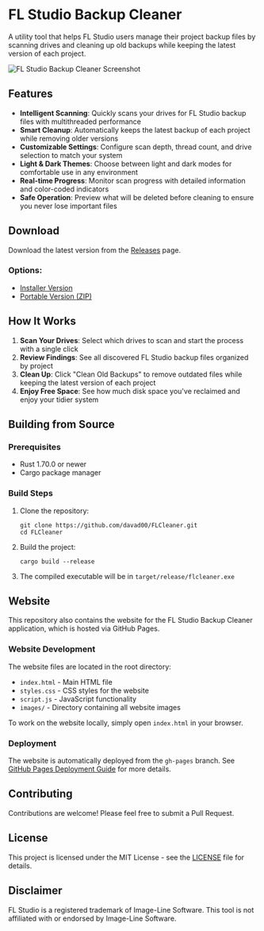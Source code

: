 # FL Studio Backup Cleaner

A utility tool that helps FL Studio users manage their project backup files by scanning drives and cleaning up old backups while keeping the latest version of each project.

![FL Studio Backup Cleaner Screenshot](images/screenshot-1.jpg)

## Features

- **Intelligent Scanning**: Quickly scans your drives for FL Studio backup files with multithreaded performance
- **Smart Cleanup**: Automatically keeps the latest backup of each project while removing older versions
- **Customizable Settings**: Configure scan depth, thread count, and drive selection to match your system
- **Light & Dark Themes**: Choose between light and dark modes for comfortable use in any environment
- **Real-time Progress**: Monitor scan progress with detailed information and color-coded indicators
- **Safe Operation**: Preview what will be deleted before cleaning to ensure you never lose important files

## Download

Download the latest version from the [Releases](https://github.com/davad00/FLCleaner/releases) page.

### Options:
- [Installer Version](https://github.com/davad00/FLCleaner/releases/download/v0.1/FruityCleaner_Installer_1.0.0.exe)
- [Portable Version (ZIP)](https://github.com/davad00/FLCleaner/releases/download/v0.1/FruityCleaner_StandAlone_1.0.0.zip)

## How It Works

1. **Scan Your Drives**: Select which drives to scan and start the process with a single click
2. **Review Findings**: See all discovered FL Studio backup files organized by project
3. **Clean Up**: Click "Clean Old Backups" to remove outdated files while keeping the latest version of each project
4. **Enjoy Free Space**: See how much disk space you've reclaimed and enjoy your tidier system

## Building from Source

### Prerequisites

- Rust 1.70.0 or newer
- Cargo package manager

### Build Steps

1. Clone the repository:
   ```
   git clone https://github.com/davad00/FLCleaner.git
   cd FLCleaner
   ```

2. Build the project:
   ```
   cargo build --release
   ```

3. The compiled executable will be in `target/release/flcleaner.exe`

## Website

This repository also contains the website for the FL Studio Backup Cleaner application, which is hosted via GitHub Pages.

### Website Development

The website files are located in the root directory:

- `index.html` - Main HTML file
- `styles.css` - CSS styles for the website
- `script.js` - JavaScript functionality
- `images/` - Directory containing all website images

To work on the website locally, simply open `index.html` in your browser.

### Deployment

The website is automatically deployed from the `gh-pages` branch. See [GitHub Pages Deployment Guide](github_pages_deployment.md) for more details.

## Contributing

Contributions are welcome! Please feel free to submit a Pull Request.

## License

This project is licensed under the MIT License - see the [LICENSE](LICENSE) file for details.

## Disclaimer

FL Studio is a registered trademark of Image-Line Software. This tool is not affiliated with or endorsed by Image-Line Software.
